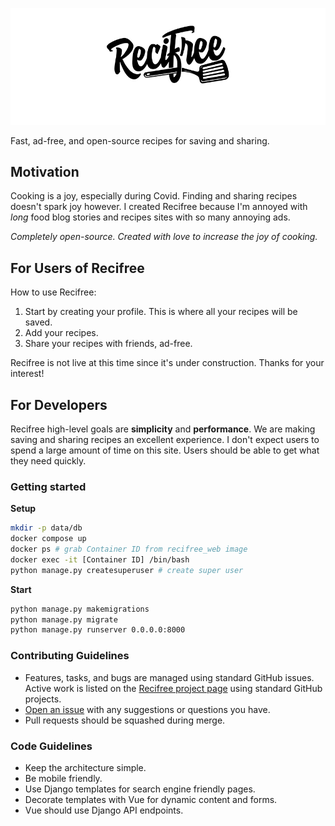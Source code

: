 ![Recifree](recipes/static/images/logo-github.jpg)

Fast, ad-free, and open-source recipes for saving and sharing.

## Motivation

Cooking is a joy, especially during Covid. Finding and sharing recipes doesn't spark joy however. I 
created Recifree because I'm annoyed with *long* food blog stories and recipes sites with
so many annoying ads.

*Completely open-source. Created with love to increase the joy of cooking.*

## For Users of Recifree

How to use Recifree:
1. Start by creating your profile. This is where all your recipes will be saved.
1. Add your recipes.
1. Share your recipes with friends, ad-free.

Recifree is not live at this time since it's under construction. Thanks for your interest!

## For Developers

Recifree high-level goals are **simplicity** and **performance**. We are making saving
and sharing recipes an excellent experience. I don't expect users to spend a large amount 
of time on this site. Users should be able to get what they need quickly.

### Getting started

**Setup**
```bash
mkdir -p data/db
docker compose up
docker ps # grab Container ID from recifree_web image
docker exec -it [Container ID] /bin/bash
python manage.py createsuperuser # create super user
```

**Start**
```bash
python manage.py makemigrations
python manage.py migrate
python manage.py runserver 0.0.0.0:8000
```

### Contributing Guidelines

- Features, tasks, and bugs are managed using standard GitHub issues. Active work is listed
  on the [Recifree project page](https://github.com/buwilliams/recifree/projects/1) using standard
  GitHub projects.
- [Open an issue](https://github.com/buwilliams/recifree/issues/new) with any
  suggestions or questions you have.
- Pull requests should be squashed during merge.

### Code Guidelines

- Keep the architecture simple.
- Be mobile friendly.
- Use Django templates for search engine friendly pages. 
- Decorate templates with Vue for dynamic content and forms.
- Vue should use Django API endpoints.
